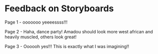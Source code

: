# Feedback on Storyboards

Page 1 - ooooooo yeeeessss!!!

Page 2 - Haha, dance party! Amadou should look more west african and heavily muscled, others look great!

Page 3 - Oooooh yes!!! This is exactly what I was imagining!!